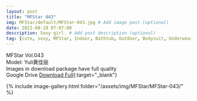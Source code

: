 ```yaml
---
layout: post
title: "MFStar 043"
img: MFStar/default/MFStar-043.jpg # Add image post (optional)
date: 2021-08-10 07:07:00
description: Sexy girl. # Add post description (optional)
tag: [cute, sexy, MFStar, Indoor, Bathtub, Outdoor, Bodysuit, Underwear, Cosplay, Big Tits, Tattoo, CHINAGIRLS]
---
```

MFStar Vol.043  
Model: Yuli黄佳丽     
Images in download package have full quality                    
Google Drive [Download Full](http://gestyy.com/eoLfDi){:target="_blank"}

{% include image-gallery.html folder="/assets/img/MFStar/MFStar-043/" %}
